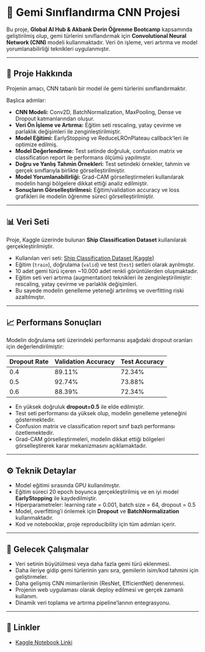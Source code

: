 # 🚢 Gemi Sınıflandırma CNN Projesi

Bu proje, **Global AI Hub & Akbank Derin Öğrenme Bootcamp** kapsamında geliştirilmiş olup, gemi türlerini sınıflandırmak için **Convolutional Neural Network (CNN)** modeli kullanmaktadır. Veri ön işleme, veri artırma ve model yorumlanabilirliği teknikleri uygulanmıştır.

---

## 🔹 Proje Hakkında
Projenin amacı, CNN tabanlı bir model ile gemi türlerini sınıflandırmaktır.  

Başlıca adımlar:  
- **CNN Modeli:** Conv2D, BatchNormalization, MaxPooling, Dense ve Dropout katmanlarından oluşur.  
- **Veri Ön İşleme ve Artırma:** Eğitim seti rescaling, yatay çevirme ve parlaklık değişimleri ile zenginleştirilmiştir.  
- **Model Eğitimi:** EarlyStopping ve ReduceLROnPlateau callback’leri ile optimize edilmiş.  
- **Model Değerlendirme:** Test setinde doğruluk, confusion matrix ve classification report ile performans ölçümü yapılmıştır.
- **Doğru ve Yanlış Tahmin Örnekleri:** Test setindeki örnekler, tahmin ve gerçek sınıflarıyla birlikte görselleştirilmiştir.
- **Model Yorumlanabilirliği:** Grad-CAM görselleştirmeleri kullanılarak modelin hangi bölgelere dikkat ettiği analiz edilmiştir.  
- **Sonuçların Görselleştirilmesi:** Eğitim/validation accuracy ve loss grafikleri ile modelin öğrenme süreci görselleştirilmiştir.

---

## 📊 Veri Seti
Proje, Kaggle üzerinde bulunan **Ship Classification Dataset** kullanılarak gerçekleştirilmiştir.  
- Kullanılan veri seti: [Ship Classification Dataset (Kaggle)](https://www.kaggle.com/datasets/oleksandershevchenko/ship-classification-dataset/versions/3)   
- Eğitim (`train`), doğrulama (`valid`) ve test (`test`) setleri olarak ayrılmıştır.  
- 10 adet gemi türü içeren ~10.000 adet renkli görüntülerden oluşmaktadır.  
- Eğitim seti veri artırma (augmentation) teknikleri ile zenginleştirilmiştir: rescaling, yatay çevirme ve parlaklık değişimleri.  
- Bu sayede modelin genelleme yeteneği artırılmış ve overfitting riski azaltılmıştır.
---

## 📈 Performans Sonuçları
Modelin doğrulama seti üzerindeki performansı aşağıdaki dropout oranları için değerlendirilmiştir:  

| Dropout Rate | Validation Accuracy | Test Accuracy |
|---------------|-------------------|-----------------|
| 0.4           | 89.11%            | 72.34% 
| 0.5           | 92.74%            | 73.88%
| 0.6           | 88.39%            | 72.34% 

- En yüksek doğruluk **dropout=0.5** ile elde edilmiştir.  
- Test seti performansı da yüksek olup, modelin genelleme yeteneğini göstermektedir.  
- Confusion matrix ve classification report sınıf bazlı performansı özetlemektedir.  
- Grad-CAM görselleştirmeleri, modelin dikkat ettiği bölgeleri görselleştirerek karar mekanizmasını açıklamaktadır.

---

## ⚙️ Teknik Detaylar
- Model eğitimi sırasında GPU kullanılmıştır.  
- Eğitim süreci 20 epoch boyunca gerçekleştirilmiş ve en iyi model **EarlyStopping** ile kaydedilmiştir.  
- Hiperparametreler: learning rate = 0.001, batch size = 64, dropout = 0.5  
- Model, overfitting’i önlemek için **Dropout** ve **BatchNormalization** kullanmaktadır.  
- Kod ve notebooklar, proje reproducibility için tüm adımları içerir.

---

## 🚀 Gelecek Çalışmalar
- Veri setinin büyütülmesi veya daha fazla gemi türü eklenmesi.
- Daha ileriye gidip gemi türlerinin yanı sıra, gemilerin isim/kod tahmini için geliştirmeler.
- Daha gelişmiş CNN mimarilerinin (ResNet, EfficientNet) denenmesi.  
- Projenin web uygulaması olarak deploy edilmesi ve gerçek zamanlı kullanım.  
- Dinamik veri toplama ve artırma pipeline’larının entegrasyonu.

---

## 🔗 Linkler
- [Kaggle Notebook Linki](https://www.kaggle.com/code/dogukanozcelik/deeplearning-bootcamp-dozcelik/edit/run/263843247) 
